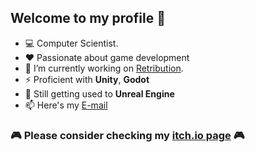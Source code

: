 ## Welcome to my profile 👋

- 💻 Computer Scientist.
- ❤️ Passionate about game development 
- 🔭 I’m currently working on [Retribution](https://github.com/SpaceMarco/Codename_Retribution).
- ⚡ Proficient with **Unity**, **Godot**
- 🌱 Still getting used to **Unreal Engine**
- 📫 Here's my [E-mail](spacemarco99@gmail.com)

### 🎮 Please consider checking my [itch.io page](https://spacemore.itch.io/) 🎮

<!--
**SpaceMarco/SpaceMarco** is a ✨ _special_ ✨ repository because its `README.md` (this file) appears on your GitHub profile.

Here are some ideas to get you started:

- 🔭 I’m currently working on ...
- 🌱 I’m currently learning ...
- 👯 I’m looking to collaborate on ...
- 🤔 I’m looking for help with ...
- 💬 Ask me about ...
- 📫 How to reach me: ...
- 😄 Pronouns: ...
- ⚡ Fun fact: ...
-->
